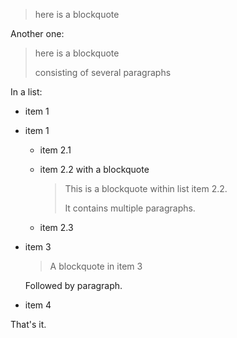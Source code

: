 > here is
> a blockquote

Another one:

> here is
> a blockquote
>
> consisting of several paragraphs

In a list:

-   item 1
-   item 1

    -   item 2.1
    -   item 2.2 with
        a blockquote

        > This is a blockquote within list item 2.2.
        >
        > It contains multiple paragraphs.

    -   item 2.3

-   item 3

    > A blockquote in
    > item 3

    Followed by paragraph.

-   item 4

That's it.
